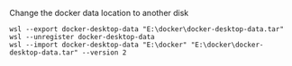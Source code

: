 Change the docker data location to another disk
```
wsl --export docker-desktop-data "E:\docker\docker-desktop-data.tar"
wsl --unregister docker-desktop-data
wsl --import docker-desktop-data "E:\docker" "E:\docker\docker-desktop-data.tar" --version 2
```
